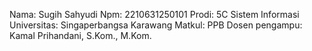 Nama: Sugih Sahyudi
Npm: 2210631250101
Prodi: 5C Sistem Informasi
Universitas: Singaperbangsa Karawang
Matkul: PPB
Dosen pengampu: Kamal Prihandani, S.Kom., M.Kom.
